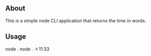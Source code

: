 ## About

This is a simple node CLI application that returns the time in words.

## Usage

node .
node . -t 11:33
